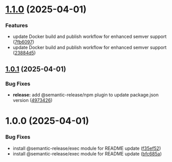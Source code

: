 # [1.1.0](https://github.com/MaxEngineer90/signalstore-example/compare/v1.0.1...v1.1.0) (2025-04-01)


### Features

* update Docker build and publish workflow for enhanced semver support ([7fb6097](https://github.com/MaxEngineer90/signalstore-example/commit/7fb6097a4880e0b4b921c31a5f05171cc3d0227c))
* update Docker build and publish workflow for enhanced semver support ([23884d5](https://github.com/MaxEngineer90/signalstore-example/commit/23884d5ed12b006ef08459fa5b31012e89fb9e68))

## [1.0.1](https://github.com/MaxEngineer90/signalstore-example/compare/v1.0.0...v1.0.1) (2025-04-01)


### Bug Fixes

* **release:** add @semantic-release/npm plugin to update package.json version ([4973426](https://github.com/MaxEngineer90/signalstore-example/commit/4973426aa306001e989e6e2654378e301eb0908a))

# 1.0.0 (2025-04-01)


### Bug Fixes

* install @semantic-release/exec module for README update ([f35ef52](https://github.com/MaxEngineer90/signalstore-example/commit/f35ef52e0b24f65c0c4d9af277e21ef6164aa468))
* install @semantic-release/exec module for README update ([bfc685a](https://github.com/MaxEngineer90/signalstore-example/commit/bfc685abf1be6b1e486b184df4a6e14c88c3184c))
